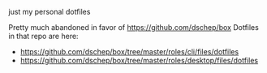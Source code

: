 just my personal dotfiles

Pretty much abandoned in favor of https://github.com/dschep/box
Dotfiles in that repo are here:
* https://github.com/dschep/box/tree/master/roles/cli/files/dotfiles
* https://github.com/dschep/box/tree/master/roles/desktop/files/dotfiles
